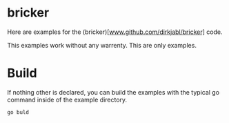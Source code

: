 bricker
=======

Here are examples for the (bricker)[www.github.com/dirkjabl/bricker] code.

This examples work without any warrenty. This are only examples.

# Build

If nothing other is declared, you can build the examples with the typical go
command inside of the example directory.

    go buld